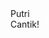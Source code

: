<!DOCTYPE html>
<html lang="en">

<head>
    <meta charset="UTF-8">
    <meta name="viewport" content="width=device-width, initial-scale=1.0">
    <title>Secert card | @helpme_coder</title>
    <link rel="stylesheet" herf="style.css">
    <script src="https:code.jquery.com/jquery-3.6.4.min.js"></script>

</head>

<body>
    <div class="container">
        <div class="valentines">
            <div class="envelope"></div>
            <div class="front"></div>
            <div class="card">
                <div class="text">Putri</br> Cantik!</div>
                <div class="heart"></div>
            </div>
        </div>
    </div>
    <div class="shadow"></div>
</div>
    <script src="script.js"></script>
</body>

</html>
